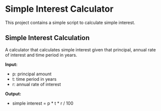 # Simple Interest Calculator

This project contains a simple script to calculate simple interest.

## Simple Interest Calculation

A calculator that calculates simple interest given that principal, annual rate of interest and time period in years.

**Input:**
- p: principal amount
- t: time period in years
- r: annual rate of interest

**Output:**
- simple interest =  p * t * r / 100
